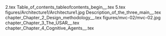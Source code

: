 2.tex
Table_of_contents_tableofcontents_begin__.tex
5.tex
figures/Architecture1/Architecture1.jpg
Description_of_the_three_main__.tex
chapter_Chapter_2_Design_methodology__.tex
figures/mvc-02/mvc-02.jpg
chapter_Chapter_3_The_USAR__.tex
chapter_Chapter_4_Cognitive_Agents__.tex